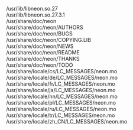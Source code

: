 /usr/lib/libneon.so.27  
/usr/lib/libneon.so.27.3.1  
/usr/share/doc/neon  
/usr/share/doc/neon/AUTHORS  
/usr/share/doc/neon/BUGS  
/usr/share/doc/neon/COPYING.LIB  
/usr/share/doc/neon/NEWS  
/usr/share/doc/neon/README  
/usr/share/doc/neon/THANKS  
/usr/share/doc/neon/TODO  
/usr/share/locale/cs/LC\_MESSAGES/neon.mo  
/usr/share/locale/de/LC\_MESSAGES/neon.mo  
/usr/share/locale/fr/LC\_MESSAGES/neon.mo  
/usr/share/locale/ja/LC\_MESSAGES/neon.mo  
/usr/share/locale/nn/LC\_MESSAGES/neon.mo  
/usr/share/locale/pl/LC\_MESSAGES/neon.mo  
/usr/share/locale/ru/LC\_MESSAGES/neon.mo  
/usr/share/locale/tr/LC\_MESSAGES/neon.mo  
/usr/share/locale/zh\_CN/LC\_MESSAGES/neon.mo  
